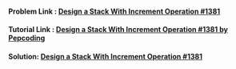 #### Problem Link : [Design a Stack With Increment Operation #1381](https://leetcode.com/problems/design-a-stack-with-increment-operation/)

#### Tutorial Link : [Design a Stack With Increment Operation #1381 by Pepcoding](https://www.youtube.com/watch?v=-CXN5Nh9jOA&ab_channel=Pepcoding) 

#### Solution: [ Design a Stack With Increment Operation #1381](design_stack.cpp)
